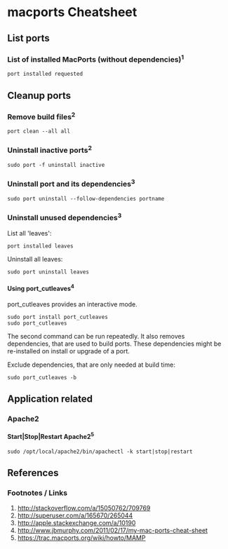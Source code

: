 # macports Cheatsheet

## List ports

### List of installed MacPorts (without dependencies)<sup>1</sup>

    port installed requested

## Cleanup ports

### Remove build files<sup>2</sup>

    port clean --all all

### Uninstall inactive ports<sup>2</sup>

    sudo port -f uninstall inactive

### Uninstall port and its dependencies<sup>3</sup>

    sudo port uninstall --follow-dependencies portname

### Uninstall unused dependencies<sup>3</sup>

List all 'leaves':

    port installed leaves

Uninstall all leaves:

    sudo port uninstall leaves

#### Using port_cutleaves<sup>4</sup>

port_cutleaves provides an interactive mode.

    sudo port install port_cutleaves
    sudo port_cutleaves

The second command can be run repeatedly. It also removes dependencies, that are used to build ports.
These dependencies might be re-installed on install or upgrade of a port.

Exclude dependencies, that are only needed at build time:

    sudo port_cutleaves -b

## Application related

### Apache2

#### Start|Stop|Restart Apache2<sup>5</sup>

    sudo /opt/local/apache2/bin/apachectl -k start|stop|restart

## References

### Footnotes / Links

1. http://stackoverflow.com/a/15050762/709769
2. http://superuser.com/a/165670/265044
3. http://apple.stackexchange.com/a/10190
4. http://www.jbmurphy.com/2011/02/17/my-mac-ports-cheat-sheet
5. https://trac.macports.org/wiki/howto/MAMP
